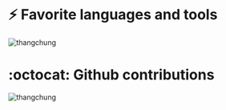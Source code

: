 # ⚡ Favorite languages and tools

<img src="https://github-readme-stats.vercel.app/api/top-langs/?username=dimanrus&show_icons=true&theme=algolia&layout=compact&hide=java,assembly,pawn,pascal,asp.net&pat_1=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" alt="thangchung" />

# :octocat: Github contributions

<img src="https://github-readme-stats.vercel.app/api?username=dimanrus&show_icons=true&theme=algolia&pat_1=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" alt="thangchung" />
